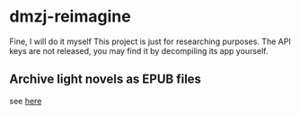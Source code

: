 # dmzj-reimagine
Fine, I will do it myself
This project is just for researching purposes. The API keys are not released, you may find it by decompiling its app yourself.

## Archive light novels as EPUB files
see [here](./epubMaker.js)
